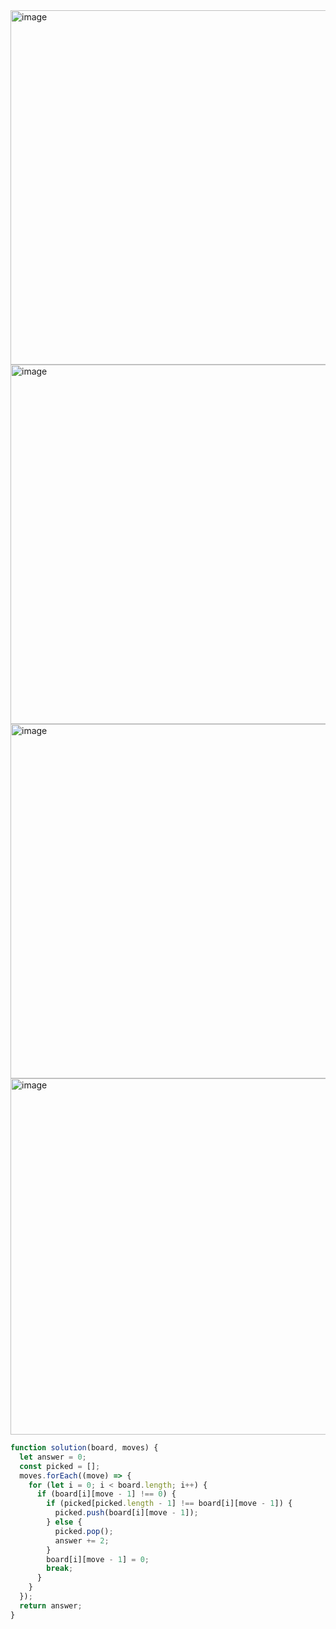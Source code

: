 <img width="567" alt="image" src="https://github.com/ssc9811/algorithm/assets/39263149/acd8b2c0-788b-4d67-95c9-f718bc8615c5">
<img width="575" alt="image" src="https://github.com/ssc9811/algorithm/assets/39263149/252f4973-f0b0-48d2-b069-5f3e15f80b61">
<img width="567" alt="image" src="https://github.com/ssc9811/algorithm/assets/39263149/f7bd4083-6e33-4565-b186-1616be9858dc">
<img width="570" alt="image" src="https://github.com/ssc9811/algorithm/assets/39263149/2bbef3b9-1205-4d19-8582-7ce34711588f">

```javascript
function solution(board, moves) {
  let answer = 0;
  const picked = [];
  moves.forEach((move) => {
    for (let i = 0; i < board.length; i++) {
      if (board[i][move - 1] !== 0) {
        if (picked[picked.length - 1] !== board[i][move - 1]) {
          picked.push(board[i][move - 1]);
        } else {
          picked.pop();
          answer += 2;
        }
        board[i][move - 1] = 0;
        break;
      }
    }
  });
  return answer;
}
```
